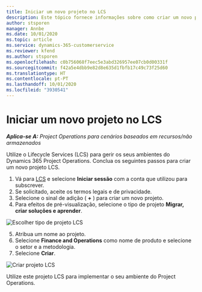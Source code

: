 ```yaml
---
title: Iniciar um novo projeto no LCS
description: Este tópico fornece informações sobre como criar um novo projeto no LCS para o seu ambiente do Project Operations.
author: stsporen
manager: Annbe
ms.date: 10/01/2020
ms.topic: article
ms.service: dynamics-365-customerservice
ms.reviewer: kfend
ms.author: stsporen
ms.openlocfilehash: c0b756068f7eec5e3abd326957ee07cb0d00331f
ms.sourcegitcommit: f42a5e4dbb9e82d8e635d1fbfb17c49c73f25d60
ms.translationtype: HT
ms.contentlocale: pt-PT
ms.lasthandoff: 10/01/2020
ms.locfileid: "3930541"
---
```

# <a name="start-a-new-project-in-lcs"></a>Iniciar um novo projeto no LCS

_**Aplica-se A:** Project Operations para cenários baseados em recursos/não armazenados_

Utilize o Lifecycle Services (LCS) para gerir os seus ambientes do Dynamics 365 Project Operations. Conclua os seguintes passos para criar um novo projeto LCS.

1. Vá para [LCS](https://lcs.dynamics.com/Logon/Index) e selecione **Iniciar sessão** com a conta que utilizou para subscrever.
2. Se solicitado, aceite os termos legais e de privacidade.
3. Selecione o sinal de adição ( **+** ) para criar um novo projeto.
4. Para efeitos de pré-visualização, selecione o tipo de projeto **Migrar, criar soluções e aprender**.

  ![Escolher tipo de projeto LCS](./media/create-lcs-1.png)

5. Atribua um nome ao projeto. 
6. Selecione **Finance and Operations** como nome de produto e selecione o setor e a metodologia. 
7. Selecione **Criar**.

![Criar projeto LCS](./media/create-lcs-2.png)

Utilize este projeto LCS para implementar o seu ambiente do Project Operations.

